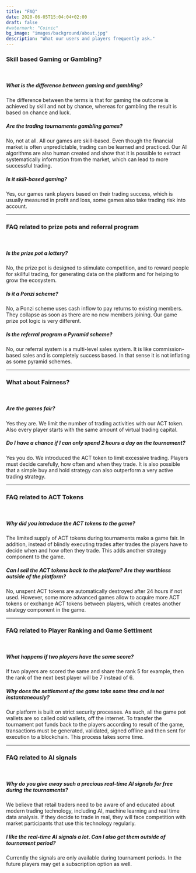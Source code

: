 ```yaml
---
title: "FAQ"
date: 2020-06-05T15:04:04+02:00
draft: false
#watermark: "Coinic"
bg_image: "images/background/about.jpg"
description: "What our users and players frequently ask."
---
```



### Skill based Gaming or Gambling?
<br>

##### What is the difference between gaming and gambling?

The difference between the terms is that for gaming the outcome is achieved by skill and not by chance, whereas for gambling the result is based on chance and luck. 


##### Are the trading tournaments gambling games?

No, not at all. All our games are skill-based. Even though the financial market is often unpredictable, trading can be learned and practiced. 
Our AI algorithms are also human created and show that it is possible to extract systematically information from the market, which can lead to more successful trading.

##### Is it skill-based gaming?

Yes, our games rank players based on their trading success, which is usually measured in profit and loss, some games also take trading risk into account.

<hr>

### FAQ related to prize pots and referral program
<br>

##### Is the prize pot a lottery?

No, the prize pot is designed to stimulate competition, and to reward people for skillful trading, for generating data on the platform and for helping to grow the ecosystem.


##### Is it a Ponzi scheme?

No, a Ponzi scheme uses cash inflow to pay returns to existing members. They collapse as soon as there are no new members joining. Our game prize pot logic is very different.


##### Is the referral program a Pyramid scheme?

No, our referral system is a multi-level sales system. It is like commission-based sales and is completely success based. In that sense it is not inflating as some pyramid schemes.

<hr>


### What about Fairness?
<br>

##### Are the games fair?

Yes they are. We limit the number of trading activities with our ACT token. Also every player starts with the same amount of virtual trading capital. 


##### Do I have a chance if I can only spend 2 hours a day on the tournament?

Yes you do. We introduced the ACT token to limit excessive trading. Players must decide carefully, how often and when they trade. It is also possible that a simple buy and hold strategy can also outperform a very active trading strategy.

<hr>

### FAQ related to ACT Tokens
<br>

##### Why did you introduce the ACT tokens to the game?

The limited supply of ACT tokens during tournaments make a game fair. In addition, instead of blindly executing trades after trades the players have to decide when and how often they trade.
This adds another strategy component to the game.   

##### Can I sell the ACT tokens back to the platform? Are they worthless outside of the platform?

No, unspent ACT tokens are automatically destroyed after 24 hours if not used. However, some more advanced games allow to acquire more ACT tokens or exchange ACT tokens between players, which creates another strategy component in the game.

<hr>

### FAQ related to Player Ranking and Game Settlment
<br>

##### What happens if two players have the same score?

If two players are scored the same and share the rank 5 for example, then the rank of the next best player will be 7 instead of 6.


##### Why does the settlement of the game take some time and is not instantaneously?

Our platform is built on strict security processes. As such, all the game pot wallets are so called cold wallets, off the internet. To transfer the tournament pot funds back to the players according to result of the game, transactions must be generated, validated, signed offline and then sent for execution to a blockchain. This process takes some time.

<hr>

### FAQ related to AI signals 
<br>

##### Why do you give away such a precious real-time AI signals for free during the tournaments?

We believe that retail traders need to be aware of and educated about modern trading technology, including AI, machine learning and real time data analysis. If they decide to trade in real, they will face competition with market participants that use this technology regularly.


##### I like the real-time AI signals a lot. Can I also get them outside of tournament period?

Currently the signals are only available during tournament periods. In the future players may get a subscription option as well.